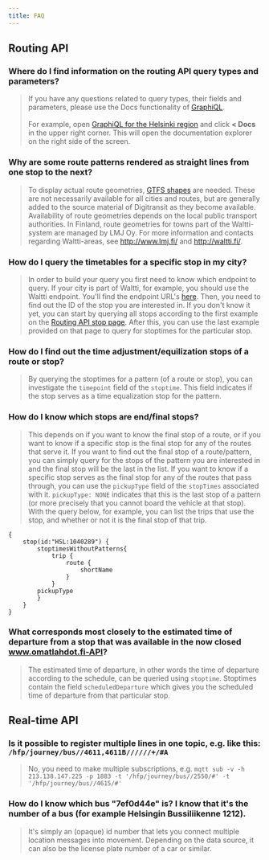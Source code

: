 ```yaml
---
title: FAQ
---
```


## Routing API

### Where do I find information on the routing API query types and parameters?

> If you have any questions related to query types, their fields and parameters, please use the Docs functionality of [GraphiQL](../1-routing-api/1-graphiql/). <br><br> For example, open [GraphiQL for the Helsinki region](https://api.digitransit.fi/graphiql/hsl) and click **< Docs** in the upper right corner. This will open the documentation explorer on the right side of the screen.

### Why are some route patterns rendered as straight lines from one stop to the next?
  
> To display actual route geometries, [GTFS shapes](https://developers.google.com/transit/gtfs/reference/#shapestxt) are needed. These are not necessarily available for all cities and routes, but are generally added to the source material of Digitransit as they become available. Availability of route geometries depends on the local public transport authorities. In Finland, route geometries for towns part of the Waltti-system are managed by LMJ Oy. For more information and contacts regarding Waltti-areas, see http://www.lmj.fi/ and http://waltti.fi/.

### How do I query the timetables for a specific stop in my city?

> In order to build your query you first need to know which endpoint to query. If your city is part of Waltti, for example, you should use the Waltti endpoint. You'll find the endpoint URL's [here](../1-routing-api/0-graphql/). Then, you need to find out the ID of the stop you are interested in. If you don't know it yet, you can start by querying all stops according to the first example on the [Routing API stop page](../1-routing-api/stops/). After this, you can use the last example provided on that page to query for stoptimes for the particular stop.

### How do I find out the time adjustment/equilization stops of a route or stop?

> By querying the stoptimes for a pattern (of a route or stop), you can investigate the `timepoint` field of the `stoptime`. This field indicates if the stop serves as a time equalization stop for the pattern.

### How do I know which stops are end/final stops?

> This depends on if you want to know the final stop of a route, or if you want to know if a specific stop is the final stop for any of the routes that serve it. If you want to find out the final stop of a route/pattern, you can simply query for the stops of the pattern you are interested in and the final stop will be the last in the list. If you want to know if a specific stop serves as the final stop for any of the routes that pass through, you can use the `pickupType` field of the `stopTimes` associated with it. `pickupType: NONE` indicates that this is the last stop of a pattern (or more precisely that you cannot board the vehicle at that stop). With the query below, for example, you can list the trips that use the stop, and whether or not it is the final stop of that trip.
```
{
    stop(id:"HSL:1040289") {
        stoptimesWithoutPatterns{
            trip {
                route {
                    shortName
                }
		    }
        pickupType
        }
    }
}
```

### What corresponds most closely to the estimated time of departure from a stop that was available in the now closed www.omatlahdot.fi-API?

> The estimated time of departure, in other words the time of departure according to the schedule, can be queried using `stoptime`. Stoptimes contain the field `scheduledDeparture` which gives you the scheduled time of departure from that particular stop.

## Real-time API

### Is it possible to register multiple lines in one topic, e.g. like this: `/hfp/journey/bus//4611,4611B//////+/#A`

> No, you need to make multiple subscriptions, e.g. `mqtt sub -v -h 213.138.147.225 -p 1883 -t '/hfp/journey/bus//2550/#' -t '/hfp/journey/bus//4615/#'`

### How do I know which bus "7ef0d44e" is? I know that it's the number of a bus (for example Helsingin Bussiliikenne 1212).

> It's simply an (opaque) id number that lets you connect multiple location messages into movement. Depending on the data source, it can also be the license plate number of a car or similar.
